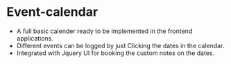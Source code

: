 # Event-calendar
* A full basic calender ready to be implemented in the frontend applications.
* Different events can be logged by just Clicking the dates in the calendar.
* Integrated with Jquery UI for booking the custom notes on the dates.
